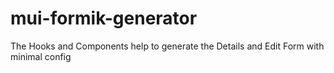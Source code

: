 # mui-formik-generator
The Hooks and Components help to generate the Details and Edit Form with minimal config

